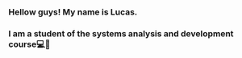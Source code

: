 ### Hellow guys! My name is Lucas.
<h3>I am a student of the systems analysis and development course💻📖</h3>
